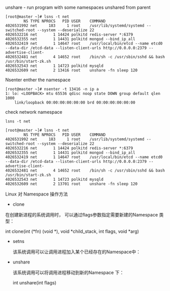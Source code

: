 

unshare - run program with some namespaces unshared from parent







``` shell
[root@master ~]# lsns -t net
        NS TYPE NPROCS   PID USER    COMMAND
4026531992 net     183     1 root    /usr/lib/systemd/systemd --switched-root --system --deserialize 22
4026532216 net       1 14424 polkitd redis-server *:6379                               
4026532355 net       1 14431 polkitd mongod --bind_ip_all
4026532419 net       1 14647 root    /usr/local/bin/etcd --name etcd0 --data-dir /etcd-data --listen-client-urls http://0.0.0.0:2379 --advertise-client-
4026532481 net       4 14652 root    /bin/sh -c /usr/sbin/sshd && bash /usr/bin/start-zk.sh
4026532543 net       1 14723 polkitd mysqld
4026532609 net       2 13416 root    unshare -fn sleep 120
```



Nsenter enther the namespace 

``` shell
[root@master ~]# nsenter -t 13416 -n ip a 
1: lo: <LOOPBACK> mtu 65536 qdisc noop state DOWN group default qlen 1000
    link/loopback 00:00:00:00:00:00 brd 00:00:00:00:00:00
```





check network namespace



``` shell
lsns -t net

[root@master ~]# lsns -t net
        NS TYPE NPROCS   PID USER    COMMAND
4026531992 net     183     1 root    /usr/lib/systemd/systemd --switched-root --system --deserialize 22
4026532216 net       1 14424 polkitd redis-server *:6379                               
4026532355 net       1 14431 polkitd mongod --bind_ip_all
4026532419 net       1 14647 root    /usr/local/bin/etcd --name etcd0 --data-dir /etcd-data --listen-client-urls http://0.0.0.0:2379 --advertise-client-
4026532481 net       4 14652 root    /bin/sh -c /usr/sbin/sshd && bash /usr/bin/start-zk.sh
4026532543 net       1 14723 polkitd mysqld
4026532609 net       2 13701 root    unshare -fn sleep 120
```





Linux 对 Namespace 操作方法



- clone

在创建新进程的系统调用时， 可以通过flags参数指定需要新建的Namespace 类型：



int clone(int (*fn) (void *), void *child_stack, int flags, void *arg)



- setns

  该系统调用可以让调用进程加入某个已经存在的Namespace中：

- unshare

  该系统调用可以将调用进程移动到新的Namespace 下：

  int unshare(int flags)

